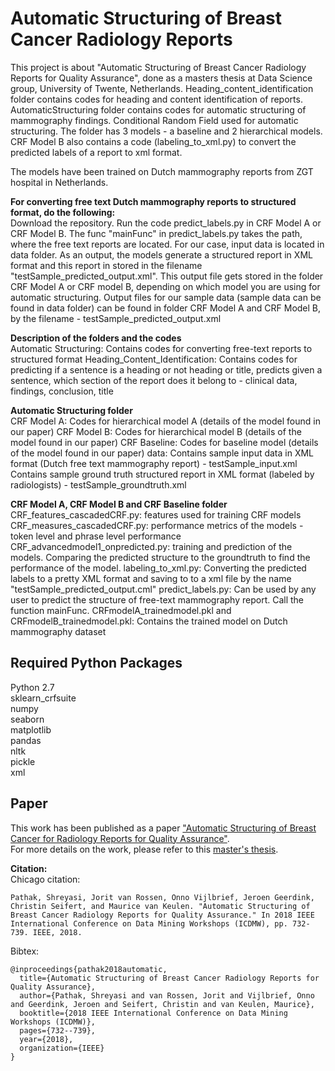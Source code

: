 # Automatic Structuring of Breast Cancer Radiology Reports
This project is about "Automatic Structuring of Breast Cancer Radiology Reports for Quality Assurance", done as a masters thesis at Data Science group, University of Twente, Netherlands.
Heading_content_identification folder contains codes for heading and content identification of reports.
AutomaticStructuring folder contains codes for automatic structuring of mammography findings. Conditional Random Field used for automatic structuring. The folder has 3 models - a baseline and 2 hierarchical models.
CRF Model B also contains a code (labeling_to_xml.py) to convert the predicted labels of a report to xml format.

The models have been trained on Dutch mammography reports from ZGT hospital in Netherlands.

**For converting free text Dutch mammography reports to structured format, do the following:**  
Download the repository. Run the code predict_labels.py in CRF Model A or CRF Model B. The func "mainFunc" in predict_labels.py takes the path, where the free text reports are located. For our case, input data is located in data folder. As an output, the models generate a structured report in XML format and this report in stored in the filename "testSample_predicted_output.xml". This output file gets stored in the folder CRF Model A or CRF model B, depending on which model you are using for automatic structuring. 
Output files for our sample data (sample data can be found in data folder) can be found in folder CRF Model A and CRF Model B, by the filename - testSample_predicted_output.xml

**Description of the folders and the codes**  
Automatic Structuring: Contains codes for converting free-text reports to structured format
Heading_Content_Identification: Contains codes for predicting if a sentence is a heading or not heading or title, predicts given a sentence, which section of the report does it belong to - clinical data, findings, conclusion, title

**Automatic Structuring folder**  
CRF Model A: Codes for hierarchical model A (details of the model found in our paper)
CRF Model B: Codes for hierarchical model B (details of the model found in our paper)
CRF Baseline: Codes for baseline model (details of the model found in our paper)
data: Contains sample input data in XML format (Dutch free text mammography report) - testSample_input.xml
      Contains sample ground truth structured report in XML format (labeled by radiologists) - testSample_groundtruth.xml

**CRF Model A, CRF Model B and CRF Baseline folder**  
CRF_features_cascadedCRF.py: features used for training CRF models
CRF_measures_cascadedCRF.py: performance metrics of the models - token level and phrase level performance
CRF_advancedmodel1_onpredicted.py: training and prediction of the models. Comparing the predicted structure to the groundtruth to find the performance of the model.
labeling_to_xml.py: Converting the predicted labels to a pretty XML format and saving to to a xml file by the name "testSample_predicted_output.cml"
predict_labels.py: Can be used by any user to predict the structure of free-text mammography report. Call the function mainFunc.
CRFmodelA_trainedmodel.pkl and CRFmodelB_trainedmodel.pkl: Contains the trained model on Dutch mammography dataset

## Required Python Packages 
Python 2.7  
sklearn_crfsuite  
numpy  
seaborn  
matplotlib  
pandas  
nltk  
pickle  
xml  

## Paper
This work has been published as a paper ["Automatic Structuring of Breast Cancer for Radiology Reports for Quality Assurance"](https://ieeexplore.ieee.org/abstract/document/8637387).  
For more details on the work, please refer to this [master's thesis](https://essay.utwente.nl/76327/).

**Citation:**  
Chicago citation:  
```
Pathak, Shreyasi, Jorit van Rossen, Onno Vijlbrief, Jeroen Geerdink, Christin Seifert, and Maurice van Keulen. "Automatic Structuring of Breast Cancer Radiology Reports for Quality Assurance." In 2018 IEEE International Conference on Data Mining Workshops (ICDMW), pp. 732-739. IEEE, 2018.
```

Bibtex:  
```
@inproceedings{pathak2018automatic,
  title={Automatic Structuring of Breast Cancer Radiology Reports for Quality Assurance},
  author={Pathak, Shreyasi and van Rossen, Jorit and Vijlbrief, Onno and Geerdink, Jeroen and Seifert, Christin and van Keulen, Maurice},
  booktitle={2018 IEEE International Conference on Data Mining Workshops (ICDMW)},
  pages={732--739},
  year={2018},
  organization={IEEE}
}
```

